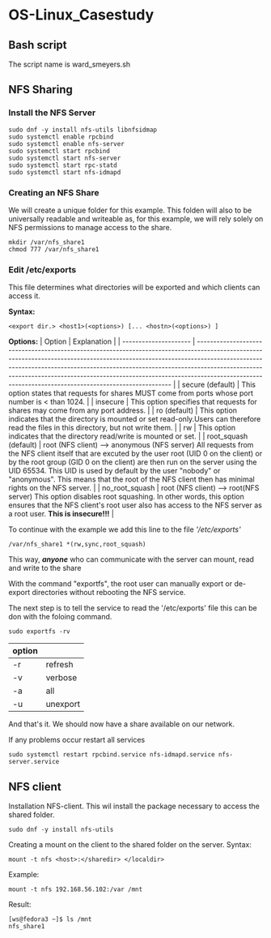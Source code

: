 
# OS-Linux_Casestudy

## Bash script

The script name is ward_smeyers.sh


## NFS Sharing

### Install the NFS Server

```
sudo dnf -y install nfs-utils libnfsidmap
sudo systemctl enable rpcbind
sudo systemctl enable nfs-server
sudo systemctl start rpcbind
sudo systemctl start nfs-server
sudo systemctl start rpc-statd
sudo systemctl start nfs-idmapd
```

### Creating an NFS Share

We will create a unique folder for this example.
This folden will also to be universally readable and writeable as, for this example, we will rely solely on NFS permissions to manage access to the share.
```
mkdir /var/nfs_share1
chmod 777 /var/nfs_share1
```

### Edit /etc/exports

This file determines what directories will be exported and which clients can access it.

**Syntax:**
```
<export dir.> <host1>(<options>) [... <hostn>(<options>) ]
```
**Options:**
| Option                | Explanation                                                                                                                                                                                                                                                                                                                                                                                    |
| --------------------- | ---------------------------------------------------------------------------------------------------------------------------------------------------------------------------------------------------------------------------------------------------------------------------------------------------------------------------------------------------------------------------------------------- |
| secure (default)      | This option states that requests for shares MUST come from ports whose port number is < than 1024.                                                                                                                                                                                                                                                                                             |
| insecure              | This option specifies that requests for shares may come from any port address.                                                                                                                                                                                                                                                                                                                 |
| ro (default)          | This option indicates that the directory is mounted or set read-only.Users can therefore read the files in this directory, but not write them.                                                                                                                                                                                                                                                 |
| rw                    | This option indicates that the directory read/write is mounted or set.                                                                                                                                                                                                                                                                                                                         |
| root_squash (default) | root (NFS client) --> anonymous (NFS server) All requests from the NFS client itself that are excuted by the user root (UID 0 on the client) or by the root group (GID 0 on the client) are then run on the server using the UID 65534. This UID is used by default by the user "nobody" or "anonymous". This means that the root of the NFS client then has minimal rights on the NFS server. |
| no_root_squash        | root (NFS client) --> root(NFS server) This option disables root squashing. In other words, this option ensures that the NFS client's root user also has access to the NFS server as a root user. **This is insecure!!!**                                                                                                                                                                      |


To continue with the example we add this line to the file _'/etc/exports'_
```
/var/nfs_share1 *(rw,sync,root_squash)
```
This way, **_anyone_** who can communicate with the server can mount, read and write to the share

With the command "exportfs", the root user can manually export or de-export directories without rebooting the NFS service.

The next step is to tell the service to read the '/etc/exports' file this can be don with the foloing command.
```
sudo exportfs -rv
```
| option |          |
| ------ | -------- |
| -r     | refresh  |
| -v     | verbose  |
| -a     | all      |
| -u     | unexport |

And that's it. We should now have a share available on our network.

If any problems occur restart all services
```
sudo systemctl restart rpcbind.service nfs-idmapd.service nfs-server.service
```

## NFS client

Installation NFS-client.
This wil install the package necessary to access the shared folder.
```
sudo dnf -y install nfs-utils
```

Creating a mount on the client to the shared folder on the server.
Syntax:
```
mount -t nfs <host>:</sharedir> </localdir>
```
Example:
```
mount -t nfs 192.168.56.102:/var /mnt
```
Result:
```
[ws@fedora3 ~]$ ls /mnt
nfs_share1
```
